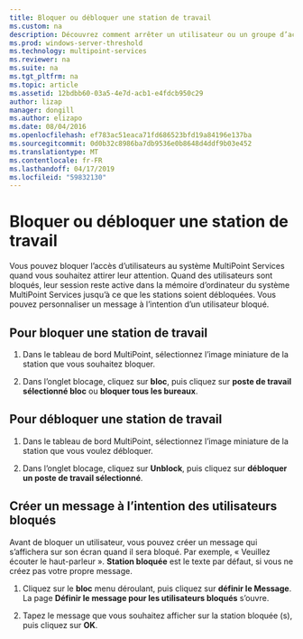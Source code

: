 ```yaml
---
title: Bloquer ou débloquer une station de travail
ms.custom: na
description: Découvrez comment arrêter un utilisateur ou un groupe d’accéder à un système MultiPoint Services.
ms.prod: windows-server-threshold
ms.technology: multipoint-services
ms.reviewer: na
ms.suite: na
ms.tgt_pltfrm: na
ms.topic: article
ms.assetid: 12bdbb60-03a5-4e7d-acb1-e4fdcb950c29
author: lizap
manager: dongill
ms.author: elizapo
ms.date: 08/04/2016
ms.openlocfilehash: ef783ac51eaca71fd686523bfd19a84196e137ba
ms.sourcegitcommit: 0d0b32c8986ba7db9536e0b8648d4ddf9b03e452
ms.translationtype: MT
ms.contentlocale: fr-FR
ms.lasthandoff: 04/17/2019
ms.locfileid: "59832130"
---
```

# <a name="block-or-unblock-a-station"></a>Bloquer ou débloquer une station de travail
Vous pouvez bloquer l’accès d’utilisateurs au système MultiPoint Services quand vous souhaitez attirer leur attention. Quand des utilisateurs sont bloqués, leur session reste active dans la mémoire d’ordinateur du système MultiPoint Services jusqu’à ce que les stations soient débloquées. Vous pouvez personnaliser un message à l’intention d’un utilisateur bloqué.  
  
## <a name="to-block-a-station"></a>Pour bloquer une station de travail  
  
1.  Dans le tableau de bord MultiPoint, sélectionnez l’image miniature de la station que vous souhaitez bloquer.  
  
2.  Dans l’onglet blocage, cliquez sur **bloc**, puis cliquez sur **poste de travail sélectionné bloc** ou **bloquer tous les bureaux**.  
   
## <a name="to-unblock-a-station"></a>Pour débloquer une station de travail  
  
1.  Dans le tableau de bord MultiPoint, sélectionnez l’image miniature de la station que vous voulez débloquer.  
  
2.  Dans l’onglet blocage, cliquez sur **Unblock**, puis cliquez sur **débloquer un poste de travail sélectionné**.  
   
## <a name="create-a-message-to-display-for-blocked-users"></a>Créer un message à l’intention des utilisateurs bloqués  
Avant de bloquer un utilisateur, vous pouvez créer un message qui s’affichera sur son écran quand il sera bloqué. Par exemple, « Veuillez écouter le haut-parleur ». **Station bloquée** est le texte par défaut, si vous ne créez pas votre propre message.  
   
1.  Cliquez sur le **bloc** menu déroulant, puis cliquez sur **définir le Message**. La page **Définir le message pour les utilisateurs bloqués** s’ouvre.  
  
2.  Tapez le message que vous souhaitez afficher sur la station bloquée (s), puis cliquez sur **OK**.